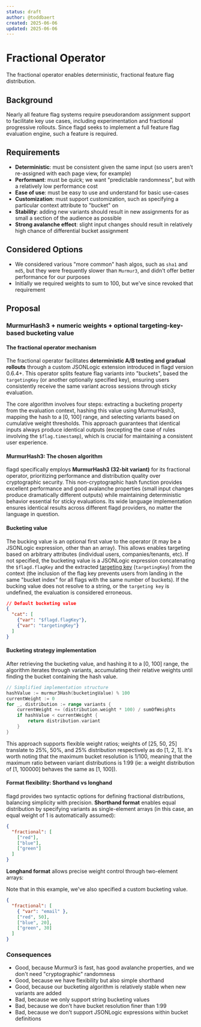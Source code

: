 ```yaml
---
status: draft
author: @toddbaert
created: 2025-06-06
updated: 2025-06-06
---
```


# Fractional Operator

The fractional operator enables deterministic, fractional feature flag distribution.

## Background

Nearly all feature flag systems require pseudorandom assignment support to facilitate key use cases, including experimentation and fractional progressive rollouts.
Since flagd seeks to implement a full feature flag evaluation engine, such a feature is required.

## Requirements

- **Deterministic**: must be consistent given the same input (so users aren't re-assigned with each page view, for example)
- **Performant**: must be quick; we want "predictable randomness", but with a relatively low performance cost
- **Ease of use**: must be easy to use and understand for basic use-cases
- **Customization**: must support customization, such as specifying a particular context attribute to "bucket" on
- **Stability**: adding new variants should result in new assignments for as small a section of the audience as possible
- **Strong avalanche effect**: slight input changes should result in relatively high chance of differential bucket assignment

## Considered Options

- We considered various "more common" hash algos, such as `sha1` and `md5`, but they were frequently slower than `Murmur3`, and didn't offer better performance for our purposes
- Initially we required weights to sum to 100, but we've since revoked that requirement

## Proposal

### MurmurHash3 + numeric weights + optional targeting-key-based bucketing value

#### The fractional operator mechanism

The fractional operator facilitates **deterministic A/B testing and gradual rollouts** through a custom JSONLogic extension introduced in flagd version 0.6.4+.
This operator splits feature flag variants into "buckets", based the `targetingKey` (or another optionally specified key), ensuring users consistently receive the same variant across sessions through sticky evaluation.

The core algorithm involves four steps: extracting a bucketing property from the evaluation context, hashing this value using MurmurHash3, mapping the hash to a [0, 100] range, and selecting variants based on cumulative weight thresholds.
This approach guarantees that identical inputs always produce identical outputs (excepting the case of rules involving the `$flag.timestamp`), which is crucial for maintaining a consistent user experience.

#### MurmurHash3: The chosen algorithm

flagd specifically employs **MurmurHash3 (32-bit variant)** for its fractional operator, prioritizing performance and distribution quality over cryptographic security.
This non-cryptographic hash function provides excellent performance and good avalanche properties (small input changes produce dramatically different outputs) while maintaining deterministic behavior essential for sticky evaluations.
Its wide language implementation ensures identical results across different flagd providers, no matter the language in question.

#### Bucketing value

The bucking value is an optional first value to the operator (it may be a JSONLogic expression, other than an array).
This allows enables targeting based on arbitrary attributes (individual users, companies/tenants, etc).
If not specified, the bucketing value is a JSONLogic expression concatenating the `$flagd.flagKey` and the extracted [targeting key](https://openfeature.dev/specification/glossary/#targeting-key) (`targetingKey`) from the context (the inclusion of the flag key prevents users from landing in the same "bucket index" for all flags with the same number of buckets).
If the bucking value does not resolve to a string, or the `targeting key` is undefined, the evaluation is considered erroneous.

```json
// Default bucketing value
{
  "cat": [
    {"var": "$flagd.flagKey"},
    {"var": "targetingKey"}
  ]
}
```

#### Bucketing strategy implementation

After retrieving the bucketing value, and hashing it to a [0, 100] range, the algorithm iterates through variants, accumulating their relative weights until finding the bucket containing the hash value.

```go
// Simplified implementation structure
hashValue := murmur3Hash(bucketingValue) % 100
currentWeight := 0
for _, distribution := range variants {
    currentWeight += (distribution.weight * 100) / sumOfWeights
    if hashValue < currentWeight {
        return distribution.variant
    }
}
```

This approach supports flexible weight ratios; weights of [25, 50, 25] translate to 25%, 50%, and 25% distribution respectively as do [1, 2, 1].
It's worth noting that the maximum bucket resolution is 1/100, meaning that the maximum ratio between variant distributions is 1:99 (ie: a weight distribution of [1, 100000] behaves the same as [1, 100]).

#### Format flexibility: Shorthand vs longhand

flagd provides two syntactic options for defining fractional distributions, balancing simplicity with precision. **Shorthand format** enables equal distribution by specifying variants as single-element arrays (in this case, an equal weight of 1 is automatically assumed):

```json
{
  "fractional": [
    ["red"],
    ["blue"],
    ["green"]
  ]
}
```

**Longhand format** allows precise weight control through two-element arrays:

Note that in this example, we've also specified a custom bucketing value.

```json
{
  "fractional": [
    { "var": "email" },
    ["red", 50],
    ["blue", 20],
    ["green", 30]
  ]
}
```

### Consequences

- Good, because Murmur3 is fast, has good avalanche properties, and we don't need "cryptographic" randomness
- Good, because we have flexibility but also simple shorthand
- Good, because our bucketing algorithm is relatively stable when new variants are added
- Bad, because we only support string bucketing values
- Bad, because we don't have bucket resolution finer than 1:99
- Bad, because we don't support JSONLogic expressions within bucket definitions
